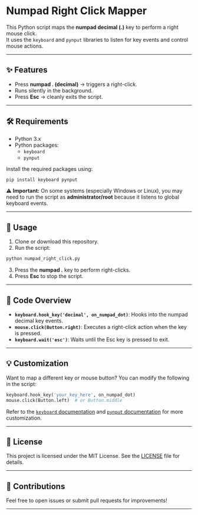 # Numpad Right Click Mapper

This Python script maps the **numpad decimal (.)** key to perform a right mouse click.  
It uses the `keyboard` and `pynput` libraries to listen for key events and control mouse actions.

---

## ✨ Features
 
- Press **numpad . (decimal)** → triggers a right-click.
- Runs silently in the background.
- Press **Esc** → cleanly exits the script.

---

## 🛠 Requirements

- Python 3.x
- Python packages:
  - `keyboard`
  - `pynput`

Install the required packages using:

```bash
pip install keyboard pynput
````

⚠ **Important:**
On some systems (especially Windows or Linux), you may need to run the script as **administrator/root** because it listens to global keyboard events.

---

## 🚀 Usage

1. Clone or download this repository.
2. Run the script:

```bash
python numpad_right_click.py
```

3. Press the **numpad .** key to perform right-clicks.
4. Press **Esc** to stop the script.

---

## 📂 Code Overview

* **`keyboard.hook_key('decimal', on_numpad_dot)`**: Hooks into the numpad decimal key events.
* **`mouse.click(Button.right)`**: Executes a right-click action when the key is pressed.
* **`keyboard.wait('esc')`**: Waits until the Esc key is pressed to exit.

---

## 💡 Customization

Want to map a different key or mouse button?
You can modify the following in the script:

```python
keyboard.hook_key('your_key_here', on_numpad_dot)
mouse.click(Button.left)  # or Button.middle
```

Refer to the [`keyboard` documentation](https://github.com/boppreh/keyboard) and [`pynput` documentation](https://pynput.readthedocs.io/) for more customization.

---

## 📜 License

This project is licensed under the MIT License. See the [LICENSE](LICENSE) file for details.

---

## 🤝 Contributions

Feel free to open issues or submit pull requests for improvements!

---
